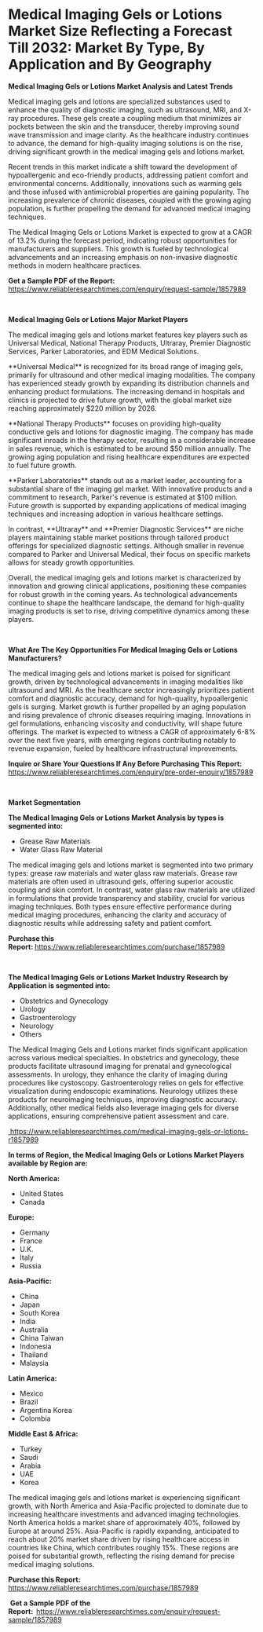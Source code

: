 <p><h1>Medical Imaging Gels or Lotions Market Size Reflecting a Forecast Till 2032: Market By Type, By Application and By Geography</h1></p><p><strong>Medical Imaging Gels or Lotions Market Analysis and Latest Trends</strong></p>
<p><p>Medical imaging gels and lotions are specialized substances used to enhance the quality of diagnostic imaging, such as ultrasound, MRI, and X-ray procedures. These gels create a coupling medium that minimizes air pockets between the skin and the transducer, thereby improving sound wave transmission and image clarity. As the healthcare industry continues to advance, the demand for high-quality imaging solutions is on the rise, driving significant growth in the medical imaging gels and lotions market.</p><p>Recent trends in this market indicate a shift toward the development of hypoallergenic and eco-friendly products, addressing patient comfort and environmental concerns. Additionally, innovations such as warming gels and those infused with antimicrobial properties are gaining popularity. The increasing prevalence of chronic diseases, coupled with the growing aging population, is further propelling the demand for advanced medical imaging techniques. </p><p>The Medical Imaging Gels or Lotions Market is expected to grow at a CAGR of 13.2% during the forecast period, indicating robust opportunities for manufacturers and suppliers. This growth is fueled by technological advancements and an increasing emphasis on non-invasive diagnostic methods in modern healthcare practices.</p></p>
<p><strong>Get a Sample PDF of the Report:&nbsp;</strong> <a href="https://www.reliableresearchtimes.com/enquiry/request-sample/1857989?utm_campaign=1420&utm_medium=2&utm_source=Github&utm_content=ia&utm_term=19042025&utm_id=medical-imaging-gels-or-lotions">https://www.reliableresearchtimes.com/enquiry/request-sample/1857989</a></p>
<p>&nbsp;</p>
<p><strong>Medical Imaging Gels or Lotions Major Market Players</strong></p>
<p><p>The medical imaging gels and lotions market features key players such as Universal Medical, National Therapy Products, Ultraray, Premier Diagnostic Services, Parker Laboratories, and EDM Medical Solutions. </p><p>**Universal Medical** is recognized for its broad range of imaging gels, primarily for ultrasound and other medical imaging modalities. The company has experienced steady growth by expanding its distribution channels and enhancing product formulations. The increasing demand in hospitals and clinics is projected to drive future growth, with the global market size reaching approximately $220 million by 2026.</p><p>**National Therapy Products** focuses on providing high-quality conductive gels and lotions for diagnostic imaging. The company has made significant inroads in the therapy sector, resulting in a considerable increase in sales revenue, which is estimated to be around $50 million annually. The growing aging population and rising healthcare expenditures are expected to fuel future growth.</p><p>**Parker Laboratories** stands out as a market leader, accounting for a substantial share of the imaging gel market. With innovative products and a commitment to research, Parker's revenue is estimated at $100 million. Future growth is supported by expanding applications of medical imaging techniques and increasing adoption in various healthcare settings.</p><p>In contrast, **Ultraray** and **Premier Diagnostic Services** are niche players maintaining stable market positions through tailored product offerings for specialized diagnostic settings. Although smaller in revenue compared to Parker and Universal Medical, their focus on specific markets allows for steady growth opportunities.</p><p>Overall, the medical imaging gels and lotions market is characterized by innovation and growing clinical applications, positioning these companies for robust growth in the coming years. As technological advancements continue to shape the healthcare landscape, the demand for high-quality imaging products is set to rise, driving competitive dynamics among these players.</p></p>
<p>&nbsp;</p>
<p><strong>What Are The Key Opportunities For Medical Imaging Gels or Lotions Manufacturers?</strong></p>
<p><p>The medical imaging gels and lotions market is poised for significant growth, driven by technological advancements in imaging modalities like ultrasound and MRI. As the healthcare sector increasingly prioritizes patient comfort and diagnostic accuracy, demand for high-quality, hypoallergenic gels is surging. Market growth is further propelled by an aging population and rising prevalence of chronic diseases requiring imaging. Innovations in gel formulations, enhancing viscosity and conductivity, will shape future offerings. The market is expected to witness a CAGR of approximately 6-8% over the next five years, with emerging regions contributing notably to revenue expansion, fueled by healthcare infrastructural improvements.</p></p>
<p><strong>Inquire or Share Your Questions If Any Before Purchasing This Report:</strong> <a href="https://www.reliableresearchtimes.com/enquiry/pre-order-enquiry/1857989?utm_campaign=1420&utm_medium=2&utm_source=Github&utm_content=ia&utm_term=19042025&utm_id=medical-imaging-gels-or-lotions">https://www.reliableresearchtimes.com/enquiry/pre-order-enquiry/1857989</a></p>
<p>&nbsp;</p>
<p><strong>Market Segmentation</strong></p>
<p><strong>The Medical Imaging Gels or Lotions Market Analysis by types is segmented into:</strong></p>
<p><ul><li>Grease Raw Materials</li><li>Water Glass Raw Material</li></ul></p>
<p><p>The medical imaging gels and lotions market is segmented into two primary types: grease raw materials and water glass raw materials. Grease raw materials are often used in ultrasound gels, offering superior acoustic coupling and skin comfort. In contrast, water glass raw materials are utilized in formulations that provide transparency and stability, crucial for various imaging techniques. Both types ensure effective performance during medical imaging procedures, enhancing the clarity and accuracy of diagnostic results while addressing safety and patient comfort.</p></p>
<p><strong>Purchase this Report:&nbsp;</strong><a href="https://www.reliableresearchtimes.com/purchase/1857989?utm_campaign=1420&utm_medium=2&utm_source=Github&utm_content=ia&utm_term=19042025&utm_id=medical-imaging-gels-or-lotions">https://www.reliableresearchtimes.com/purchase/1857989</a></p>
<p>&nbsp;</p>
<p><strong>The Medical Imaging Gels or Lotions Market Industry Research by Application is segmented into:</strong></p>
<p><ul><li>Obstetrics and Gynecology</li><li>Urology</li><li>Gastroenterology</li><li>Neurology</li><li>Others</li></ul></p>
<p><p>The Medical Imaging Gels and Lotions market finds significant application across various medical specialties. In obstetrics and gynecology, these products facilitate ultrasound imaging for prenatal and gynecological assessments. In urology, they enhance the clarity of imaging during procedures like cystoscopy. Gastroenterology relies on gels for effective visualization during endoscopic examinations. Neurology utilizes these products for neuroimaging techniques, improving diagnostic accuracy. Additionally, other medical fields also leverage imaging gels for diverse applications, ensuring comprehensive patient assessment and care.</p></p>
<p><a href="https://www.reliableresearchtimes.com/medical-imaging-gels-or-lotions-r1857989?utm_campaign=1420&utm_medium=2&utm_source=Github&utm_content=ia&utm_term=19042025&utm_id=medical-imaging-gels-or-lotions">&nbsp;https://www.reliableresearchtimes.com/medical-imaging-gels-or-lotions-r1857989</a></p>
<p><strong>In terms of Region, the Medical Imaging Gels or Lotions Market Players available by Region are:</strong></p>
<p>
    <p> <strong> North America: </strong>
        <ul>
            <li>United States</li>
            <li>Canada</li>
        </ul>
        </p> 
    <p> <strong> Europe: </strong>
        <ul>
            <li>Germany</li>
            <li>France</li>
            <li>U.K.</li>
            <li>Italy</li>
            <li>Russia</li>
        </ul>
        </p> 
    <p> <strong> Asia-Pacific: </strong>
        <ul>
            <li>China</li>
            <li>Japan</li>
            <li>South Korea</li>
            <li>India</li>
            <li>Australia</li>
            <li>China Taiwan</li>
            <li>Indonesia</li>
            <li>Thailand</li>
            <li>Malaysia</li>
        </ul>
        </p> 
    <p> <strong> Latin America: </strong>
        <ul>
            <li>Mexico</li>
            <li>Brazil</li>
            <li>Argentina Korea</li>
            <li>Colombia</li>
        </ul>
        </p> 
    <p> <strong> Middle East & Africa: </strong>
        <ul>
            <li>Turkey</li>
            <li>Saudi</li>
            <li>Arabia</li>
            <li>UAE</li>
            <li>Korea</li>
        </ul>
    </p>
    </p>
<p><p>The medical imaging gels and lotions market is experiencing significant growth, with North America and Asia-Pacific projected to dominate due to increasing healthcare investments and advanced imaging technologies. North America holds a market share of approximately 40%, followed by Europe at around 25%. Asia-Pacific is rapidly expanding, anticipated to reach about 20% market share driven by rising healthcare access in countries like China, which contributes roughly 15%. These regions are poised for substantial growth, reflecting the rising demand for precise medical imaging solutions.</p></p>
<p><strong>Purchase this Report: </strong><a href="https://www.reliableresearchtimes.com/purchase/1857989?utm_campaign=1420&utm_medium=2&utm_source=Github&utm_content=ia&utm_term=19042025&utm_id=medical-imaging-gels-or-lotions">https://www.reliableresearchtimes.com/purchase/1857989</a></p>
<p>&nbsp;<strong>Get a Sample PDF of the Report:&nbsp;&nbsp;</strong><a href="https://www.reliableresearchtimes.com/enquiry/request-sample/1857989?utm_campaign=1420&utm_medium=2&utm_source=Github&utm_content=ia&utm_term=19042025&utm_id=medical-imaging-gels-or-lotions">https://www.reliableresearchtimes.com/enquiry/request-sample/1857989</a></p>
<p><strong></strong></p>
<p><p></p><p></p><p></p></p>